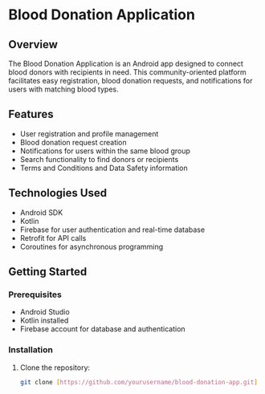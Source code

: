 # Blood Donation Application

## Overview

The Blood Donation Application is an Android app designed to connect blood donors with recipients in need. This community-oriented platform facilitates easy registration, blood donation requests, and notifications for users with matching blood types.

## Features

- User registration and profile management
- Blood donation request creation
- Notifications for users within the same blood group
- Search functionality to find donors or recipients
- Terms and Conditions and Data Safety information

## Technologies Used

- Android SDK
- Kotlin
- Firebase for user authentication and real-time database
- Retrofit for API calls
- Coroutines for asynchronous programming

## Getting Started

### Prerequisites

- Android Studio
- Kotlin installed
- Firebase account for database and authentication

### Installation

1. Clone the repository:
   ```bash
   git clone [https://github.com/yourusername/blood-donation-app.git]
